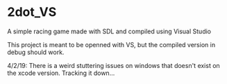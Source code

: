 # 2dot_VS
A simple racing game made with SDL and compiled using Visual Studio

This project is meant to be openned with VS, but the compiled version in debug should work.

4/2/19: There is a weird stuttering issues on windows that doesn't exist on the xcode version.  Tracking it down...
